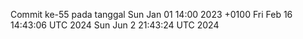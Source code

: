 Commit ke-55 pada tanggal Sun Jan 01 14:00 2023 +0100
Fri Feb 16 14:43:06 UTC 2024
Sun Jun  2 21:43:24 UTC 2024
